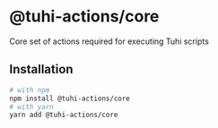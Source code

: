 # @tuhi-actions/core

Core set of actions required for executing Tuhi scripts

## Installation

```sh
# with npm
npm install @tuhi-actions/core
# with yarn
yarn add @tuhi-actions/core
```